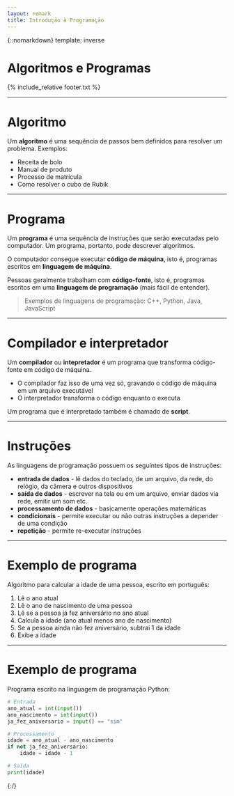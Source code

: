 ```yaml
---
layout: remark
title: Introdução à Programação
---
```

{::nomarkdown}
template: inverse

# Algoritmos e Programas

{% include_relative footer.txt %}

---

# Algoritmo

Um **algoritmo** é uma sequência de passos bem definidos para resolver um problema. Exemplos:

- Receita de bolo
- Manual de produto
- Processo de matrícula
- Como resolver o cubo de Rubik

<!-- Algoritmos devem ser expressos dentro de uma quantidade **finita** de espaço e tempo. -->

<!-- Na computação, algoritmos transformam valores de entrada em valores de saída (como funções). -->

---

# Programa

Um **programa** é uma sequência de instruções que serão executadas pelo computador. Um programa, portanto, pode descrever algoritmos.

O computador consegue executar **código de máquina**, isto é, programas escritos em **linguagem de máquina**. <!-- Cada máquina entende uma linguagem diferente -->

Pessoas geralmente trabalham com **código-fonte**, isto é, programas escritos em uma **linguagem de programação** (mais fácil de entender).

> Exemplos de linguagens de programação: C++, Python, Java, JavaScript

---

# Compilador e interpretador

Um **compilador** ou **intepretador** é um programa que transforma código-fonte em código de máquina.

- O compilador faz isso de uma vez só, gravando o código de máquina em um arquivo executável
- O interpretador transforma o código enquanto o executa

Um programa que é interpretado também é chamado de **script**.

---

# Instruções

As linguagens de programação possuem os seguintes tipos de instruções:

- **entrada de dados** - lê dados do teclado, de um arquivo, da rede, do relógio, da câmera e outros dispositivos
- **saída de dados** - escrever na tela ou em um arquivo, enviar dados via rede, emitir um som etc.
- **processamento de dados** - basicamente operações matemáticas
- **condicionais** - permite executar ou não outras instruções a depender de uma condição
- **repetição** - permite re-executar instruções

---

# Exemplo de programa

Algoritmo para calcular a idade de uma pessoa, escrito em português:

1. Lê o ano atual
2. Lê o ano de nascimento de uma pessoa
3. Lê se a pessoa já fez aniversário no ano atual
4. Calcula a idade (ano atual menos ano de nascimento)
5. Se a pessoa ainda não fez aniversário, subtrai 1 da idade
6. Exibe a idade

---

# Exemplo de programa

Programa escrito na linguagem de programação Python:

```python
# Entrada
ano_atual = int(input())
ano_nascimento = int(input())
ja_fez_aniversario = input() == "sim"

# Processamento
idade = ano_atual - ano_nascimento
if not ja_fez_aniversario:
    idade = idade - 1

# Saída
print(idade)
```

{:/}